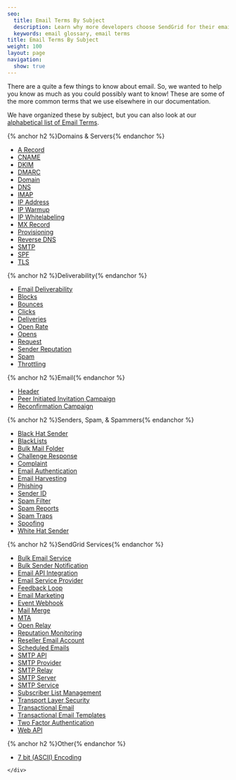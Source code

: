 ```yaml
---
seo:
  title: Email Terms By Subject
  description: Learn why more developers choose SendGrid for their email deliverability service to send transactional emails triggered by web apps. Get started for free
  keywords: email glossary, email terms
title: Email Terms By Subject
weight: 100
layout: page
navigation:
  show: true
---
```

There are a quite a few things to know about email. So, we wanted to help you know as much as you could possibly want to know! These are some of the more common terms that we use elsewhere in our documentation.

We have organized these by subject, but you can also look at our [alphabetical list of Email Terms]({{root_url}}/Glossary/index.html).

<div class="row">
    <div class="col-md-4">
        {% anchor h2 %}Domains & Servers{% endanchor %}
        <ul>
            <li><a href="{{root_url}}/Glossary/a_record.html">A Record</a></li>
            <li><a href="{{root_url}}/Glossary/cname.html">CNAME</a></li>
            <li><a href="{{root_url}}/Glossary/dkim.html">DKIM</a></li>
            <li><a href="{{root_url}}/Glossary/dmarc.html">DMARC</a></li>
            <li><a href="{{root_url}}/Glossary/domain.html">Domain</a></li>
            <li><a href="{{root_url}}/Glossary/dns.html">DNS</a></li>
            <li><a href="{{root_url}}/Glossary/imap.html">IMAP</a></li>
            <li><a href="{{root_url}}/Glossary/ip_address.html">IP Address</a></li>
            <li><a href="{{root_url}}/Glossary/ip_warmup.html">IP Warmup</a></li>
            <li><a href="{{root_url}}/Glossary/ip_whitelabeling.html">IP Whitelabeling</a></li>
            <li><a href="{{root_url}}/Glossary/mx_record.html">MX Record</a></li>
            <li><a href="{{root_url}}/Glossary/provisioning.html">Provisioning</a></li>
            <li><a href="{{root_url}}/Glossary/reverse_dns.html">Reverse DNS</a></li>
            <li><a href="{{root_url}}/Glossary/smtp.html">SMTP</a></li>
            <li><a href="{{root_url}}/Glossary/spf.html">SPF</a></li>
            <li><a href="{{root_url}}/Glossary/tls.html">TLS</a></li>
        </ul>
    </div>
    <div class="col-md-4">
        {% anchor h2 %}Deliverability{% endanchor %}
        <ul>
        <li><a href="{{root_url}}/Glossary/email_deliverability.html">Email Deliverability</a></li>
            <li><a href="{{root_url}}/Glossary/blocks.html">Blocks</a></li>
            <li><a href="{{root_url}}/Glossary/bounces.html">Bounces</a></li>
            <li><a href="{{root_url}}/Glossary/clicks.html">Clicks</a></li>
            <li><a href="{{root_url}}/Glossary/deliveries.html">Deliveries</a></li>
            <li><a href="{{root_url}}/Glossary/open_rate.html">Open Rate</a></li>
            <li><a href="{{root_url}}/Glossary/opens.html">Opens</a></li>
            <li><a href="{{root_url}}/Glossary/request.html">Request</a></li>
            <li><a href="{{root_url}}/Glossary/sender_reputation.html">Sender Reputation</a></li>
            <li><a href="{{root_url}}/Glossary/spam.html">Spam</a></li>
            <li><a href="{{root_url}}/Glossary/throttling.html">Throttling</a></li>
        </ul>
    </div>
    <div class="col-md-4">
        {% anchor h2 %}Email{% endanchor %}
        <ul>
            <li><a href="{{root_url}}/Glossary/header.html">Header</a></li>
            <li><a href="{{root_url}}/Glossary/Email_Types/peer_invitations.html">Peer Initiated Invitation Campaign</a></li>
            <li><a href="{{root_url}}/Glossary/Email_Types/reconfirmation.html">Reconfirmation Campaign</a></li>
        </ul>
    </div>
</div>
<div class="row">
    <div class="col-md-4">
        {% anchor h2 %}Senders, Spam, & Spammers{% endanchor %}
        <ul>
            <li><a href="{{root_url}}/Glossary/black_hat_sender.html">Black Hat Sender</a></li>
            <li><a href="{{root_url}}/Glossary/blacklists.html">BlackLists</a></li>
            <li><a href="{{root_url}}/Glossary/bulk_mail_folder.html">Bulk Mail Folder</a></li>
            <li><a href="{{root_url}}/Glossary/challenge_response.html">Challenge Response</a></li>
            <li><a href="{{root_url}}/Glossary/complaint.html">Complaint</a></li>
            <li><a href="{{root_url}}/Glossary/email_authentication.html">Email Authentication</a></li>
            <li><a href="{{root_url}}/Glossary/email_harvesting.html">Email Harvesting</a></li>
            <li><a href="{{root_url}}/Glossary/phishing.html">Phishing</a></li>
            <li><a href="{{root_url}}/Glossary/sender_id.html">Sender ID</a></li>
            <li><a href="{{root_url}}/Glossary/spam_filter.html">Spam Filter</a></li>
            <li><a href="{{root_url}}/Glossary/spam_reports.html">Spam Reports</a></li>
            <li><a href="{{root_url}}/Glossary/spam_traps.html">Spam Traps</a></li>
            <li><a href="{{root_url}}/Glossary/spoofing.html">Spoofing</a></li>
            <li><a href="{{root_url}}/Glossary/white_hat_sender.html">White Hat Sender</a></li>
        </ul>
    </div>
    <div class="col-md-4">
        {% anchor h2 %}SendGrid Services{% endanchor %}
        <ul>
            <li><a href="{{root_url}}/Glossary/bulk_email_service.html">Bulk Email Service</a></li>
            <li><a href="{{root_url}}/Glossary/bulk_sender_notification.html">Bulk Sender Notification</a></li>
            <li><a href="{{root_url}}/Glossary/email_api_integration.html">Email API Integration</a></li>
            <li><a href="{{root_url}}/Glossary/email_service_provider.html">Email Service Provider</a></li>
            <li><a href="{{root_url}}/Glossary/feedback_loop.html">Feedback Loop</a></li>
            <li><a href="{{root_url}}/Glossary/email_marketing.html">Email Marketing</a></li>
            <li><a href="{{root_url}}/Glossary/event_webhook.html">Event Webhook</a></li>
            <li><a href="{{root_url}}/Glossary/mail_merge.html">Mail Merge</a></li>
            <li><a href="{{root_url}}/Glossary/mta.html">MTA</a></li>
            <li><a href="{{root_url}}/Glossary/openrelay.html">Open Relay</a></li>
            <li><a href="{{root_url}}/Glossary/reputation_monitoring.html">Reputation Monitoring</a></li>
            <li><a href="{{root_url}}/Glossary/reseller_email_account.html">Reseller Email Account</a></li>
            <li><a href="{{root_url}}/Glossary/scheduled_emails.html">Scheduled Emails</a></li>
            <li><a href="{{root_url}}/Glossary/smtp_api.html">SMTP API</a></li>
            <li><a href="{{root_url}}/Glossary/smtp_provider.html">SMTP Provider</a></li>
            <li><a href="{{root_url}}/Glossary/smtp_relay.html">SMTP Relay</a></li>
            <li><a href="{{root_url}}/Glossary/smtp_server.html">SMTP Server</a></li>
            <li><a href="{{root_url}}/Glossary/smtp_service.html">SMTP Service</a></li>
            <li><a href="{{root_url}}/Glossary/subscriber_list_management.html">Subscriber List Management</a></li>
            <li><a href="{{root_url}}/Glossary/tls.html">Transport Layer Security</a></li>
            <li><a href="{{root_url}}/Glossary/transactional_email.html">Transactional Email</a></li>
            <li><a href="{{root_url}}/Glossary/transactional_email_templates.html">Transactional Email Templates</a></li>
            <li><a href="{{root_url}}/Glossary/two_factor_authentication.html">Two Factor Authentication</a></li>
            <li><a href="{{root_url}}/Glossary/web_api.html">Web API</a></li>
        </ul>
    </div>
    <div class="col-md-4">
        {% anchor h2 %}Other{% endanchor %}
        <ul>
          <li><a href="{{root_url}}/Glossary/7_bit_encoding.html">7 bit (ASCII) Encoding</a></li>
        </ul>
    
    </div>
</div>
